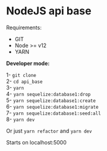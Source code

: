 # NodeJS api base


Requirements: 

 * GIT
 * Node >= v12
 * YARN

<b>Developer mode:</b>

 1- `git clone` <br>
 2- `cd api_base` <br>
 3- `yarn` <br>
 4- `yarn sequelize:database1:drop` <br>
 5- `yarn sequelize:database1:create` <br>
 6- `yarn sequelize:database1:migrate` <br>
 7- `yarn sequelize:database1:seed:all` <br>
 8- `yarn dev`

Or just `yarn refactor` and `yarn dev`

Starts on localhost:5000
